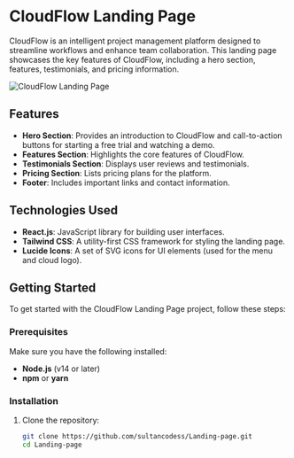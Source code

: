 # CloudFlow Landing Page

CloudFlow is an intelligent project management platform designed to streamline workflows and enhance team collaboration. This landing page showcases the key features of CloudFlow, including a hero section, features, testimonials, and pricing information.

![CloudFlow Landing Page](https://example.com/path-to-your-image.jpg) <!-- Replace this URL with the actual URL of your image -->

## Features

- **Hero Section**: Provides an introduction to CloudFlow and call-to-action buttons for starting a free trial and watching a demo.
- **Features Section**: Highlights the core features of CloudFlow.
- **Testimonials Section**: Displays user reviews and testimonials.
- **Pricing Section**: Lists pricing plans for the platform.
- **Footer**: Includes important links and contact information.

## Technologies Used

- **React.js**: JavaScript library for building user interfaces.
- **Tailwind CSS**: A utility-first CSS framework for styling the landing page.
- **Lucide Icons**: A set of SVG icons for UI elements (used for the menu and cloud logo).

## Getting Started

To get started with the CloudFlow Landing Page project, follow these steps:

### Prerequisites

Make sure you have the following installed:

- **Node.js** (v14 or later)
- **npm** or **yarn**

### Installation

1. Clone the repository:

   ```bash
   git clone https://github.com/sultancodess/Landing-page.git
   cd Landing-page

